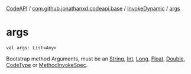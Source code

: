 [CodeAPI](../../index.md) / [com.github.jonathanxd.codeapi.base](../index.md) / [InvokeDynamic](index.md) / [args](.)

# args

`val args: List<Any>`

Bootstrap method Arguments, must be an [String](#), [Int](#),
[Long](#), [Float](#), [Double](#), [CodeType](../../com.github.jonathanxd.codeapi.type/-code-type/index.md) or [MethodInvokeSpec](../../com.github.jonathanxd.codeapi.common/-method-invoke-spec/index.md).

